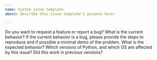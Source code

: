 ```yaml
---
name: Custom issue template
about: Describe this issue template's purpose here.

---
```


Do you want to request a feature or report a bug?
What is the current behavior?
If the current behavior is a bug, please provide the steps to reproduce and if possible a minimal demo of the problem.
What is the expected behavior?
Which versions of Python, and which OS are affected by this issue? Did this work in previous versions?
